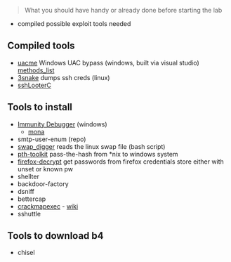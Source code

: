 > What you should have handy or already done before starting the lab

- compiled possible exploit tools needed

## Compiled tools

- [uacme](https://github.com/hfiref0x/UACME) Windows UAC bypass (windows, built via visual studio) [methods_list](https://github.com/hfiref0x/UACME/tree/v3.2.x)
- [3snake](https://github.com/blendin/3snake) dumps ssh creds (linux)
- [sshLooterC](https://github.com/mthbernardes/sshLooterC)

## Tools to install

- [Immunity Debugger](https://www.immunityinc.com/products/debugger/) (windows)
	- [mona](https://github.com/corelan/mona)
- smtp-user-enum (repo)
- [swap_digger](https://github.com/sevagas/swap_digger) reads the linux swap file (bash script)
- [pth-toolkit](https://github.com/byt3bl33d3r/pth-toolkit) pass-the-hash from \*nix to windows system
- [firefox-decrypt](https://github.com/unode/firefox_decrypt) get passwords from firefox credentials store either with unset or known pw
- shellter
- backdoor-factory
- dsniff
- bettercap
- [crackmapexec](https://github.com/Porchetta-Industries/CrackMapExec) - [wiki](https://wiki.porchetta.industries/)
- sshuttle

## Tools to download b4

- chisel